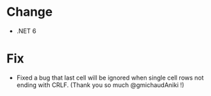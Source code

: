 # Change

- .NET 6

# Fix

- Fixed a bug that last cell will be ignored when single cell rows not ending with CRLF. (Thank you so much @gmichaudAniki !)